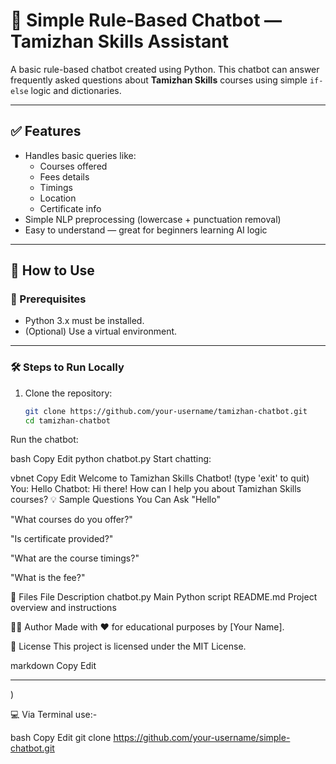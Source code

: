 # 🤖 Simple Rule-Based Chatbot — Tamizhan Skills Assistant

A basic rule-based chatbot created using Python. This chatbot can answer frequently asked questions about **Tamizhan Skills** courses using simple `if-else` logic and dictionaries.

---

## ✅ Features

- Handles basic queries like:
  - Courses offered
  - Fees details
  - Timings
  - Location
  - Certificate info
- Simple NLP preprocessing (lowercase + punctuation removal)
- Easy to understand — great for beginners learning AI logic

---

## 🚀 How to Use

### 🧾 Prerequisites

- Python 3.x must be installed.
- (Optional) Use a virtual environment.

---

### 🛠️ Steps to Run Locally

1. Clone the repository:
   ```bash
   git clone https://github.com/your-username/tamizhan-chatbot.git
   cd tamizhan-chatbot

Run the chatbot:

bash
Copy
Edit
python chatbot.py
Start chatting:

vbnet
Copy
Edit
Welcome to Tamizhan Skills Chatbot! (type 'exit' to quit)
You: Hello
Chatbot: Hi there! How can I help you about Tamizhan Skills courses?
💡 Sample Questions You Can Ask
"Hello"

"What courses do you offer?"

"Is certificate provided?"

"What are the course timings?"

"What is the fee?"

📁 Files
File	Description
chatbot.py	Main Python script
README.md	Project overview and instructions

👨‍💻 Author
Made with ❤️ for educational purposes by [Your Name].

📄 License
This project is licensed under the MIT License.

markdown
Copy
Edit

---



)

💻 Via Terminal use:-

bash
Copy
Edit
git clone https://github.com/your-username/simple-chatbot.git
